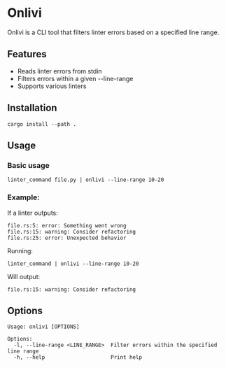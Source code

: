 # Onlivi

Onlivi is a CLI tool that filters linter errors based on a specified line range.

## Features

- Reads linter errors from stdin
- Filters errors within a given --line-range
- Supports various linters

## Installation

`cargo install --path .`

## Usage

### Basic usage

`linter_command file.py | onlivi --line-range 10-20`

### Example:

If a linter outputs:

```
file.rs:5: error: Something went wrong
file.rs:15: warning: Consider refactoring
file.rs:25: error: Unexpected behavior
```

Running:

`linter_command | onlivi --line-range 10-20`

Will output:

`file.rs:15: warning: Consider refactoring`

## Options

```
Usage: onlivi [OPTIONS]

Options:
  -l, --line-range <LINE_RANGE>  Filter errors within the specified line range
  -h, --help                     Print help
```
